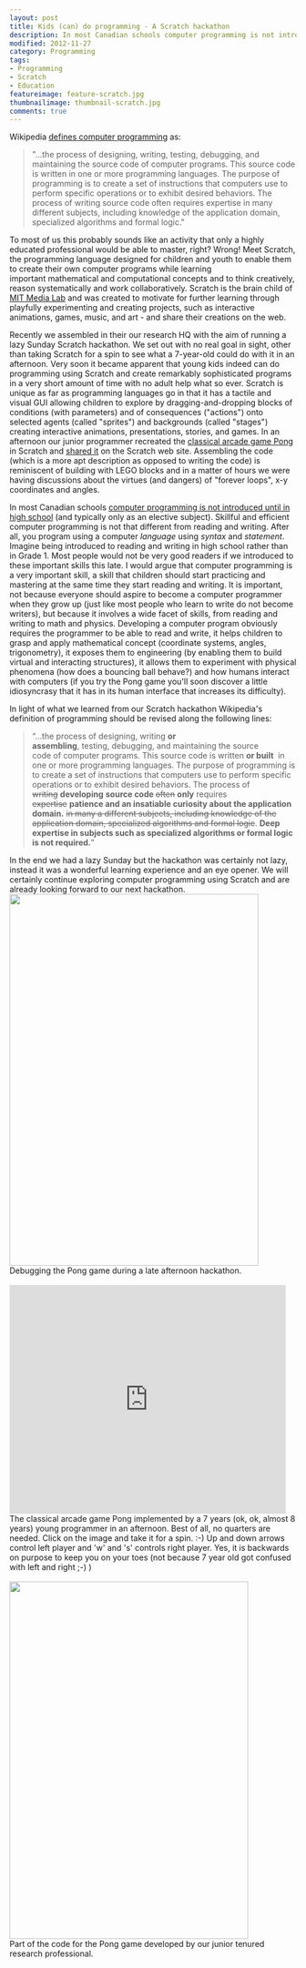 ```yaml
---
layout: post
title: Kids (can) do programming - A Scratch hackathon
description: In most Canadian schools computer programming is not introduced until in high school. Given the right tools, however, kids can do programming at much younger ages.
modified: 2012-11-27
category: Programming
tags:
- Programming
- Scratch
- Education
featureimage: feature-scratch.jpg
thumbnailimage: thumbnail-scratch.jpg
comments: true  
---
```

Wikipedia <a href="http://en.wikipedia.org/wiki/Programming">defines computer programming</a> as:
<blockquote>"...the process of designing, writing, testing, debugging, and maintaining the source code of computer programs. This source code is written in one or more programming languages. The purpose of programming is to create a set of instructions that computers use to perform specific operations or to exhibit desired behaviors. The process of writing source code often requires expertise in many different subjects, including knowledge of the application domain, specialized algorithms and formal logic."</blockquote>
To most of us this probably sounds like an activity that only a highly educated professional would be able to master, right? Wrong! Meet Scratch, the programming language designed for children and youth to enable them to create their own computer programs while learning important mathematical and computational concepts and to think creatively, reason systematically and work collaboratively. Scratch is the brain child of <a class="zem_slink" title="MIT Media Lab" href="http://maps.google.com/maps?ll=42.3608,-71.08768&amp;spn=1.0,1.0&amp;q=42.3608,-71.08768 (MIT%20Media%20Lab)&amp;t=h" target="_blank" rel="geolocation">MIT Media Lab</a> and was created to motivate for further learning through playfully experimenting and creating projects, such as interactive animations, games, music, and art - and share their creations on the web.

Recently we assembled in their our research HQ with the aim of running a lazy Sunday Scratch hackathon. We set out with no real goal in sight, other than taking Scratch for a spin to see what a 7-year-old could do with it in an afternoon. Very soon it became apparent that young kids indeed can do programming using Scratch and create remarkably sophisticated programs in a very short amount of time with no adult help what so ever. Scratch is unique as far as programming languages go in that it has a tactile and visual GUI allowing children to explore by dragging-and-dropping blocks of conditions (with parameters) and of consequences ("actions") onto selected agents (called "sprites") and backgrounds (called "stages") creating interactive animations, presentations, stories, and games. In an afternoon our junior programmer recreated the <a href="http://en.wikipedia.org/wiki/Pong">classical arcade game Pong</a> in Scratch and <a href="http://scratch.mit.edu/projects/TheRocketScientist/2936007">shared it</a> on the Scratch web site. Assembling the code (which is a more apt description as opposed to writing the code) is reminiscent of building with LEGO blocks and in a matter of hours we were having discussions about the virtues (and dangers) of "forever loops", x-y coordinates and angles.

In most Canadian schools <a href="http://www2.macleans.ca/2012/09/06/back-to-school-request-teach-the-kids-to-code/">computer programming is not introduced until in high school</a> (and typically only as an elective subject). Skillful and efficient computer programming is not that different from reading and writing. After all, you program using a computer <em>language </em>using<em> syntax </em>and<em> statement</em>. Imagine being introduced to reading and writing in high school rather than in Grade 1. Most people would not be very good readers if we introduced to these important skills this late. I would argue that computer programming is a very important skill, a skill that children should start practicing and mastering at the same time they start reading and writing. It is important, not because everyone should aspire to become a computer programmer when they grow up (just like most people who learn to write do not become writers), but because it involves a wide facet of skills, from reading and writing to math and physics. Developing a computer program obviously requires the programmer to be able to read and write, it helps children to grasp and apply mathematical concept (coordinate systems, angles, trigonometry), it exposes them to engineering (by enabling them to build virtual and interacting structures), it allows them to experiment with physical phenomena (how does a bouncing ball behave?) and how humans interact with computers (if you try the Pong game you'll soon discover a little idiosyncrasy that it has in its human interface that increases its difficulty).

In light of what we learned from our Scratch hackathon Wikipedia's definition of programming should be revised along the following lines:
<blockquote>“…the process of designing, writing <strong>or assembling</strong>, testing, debugging, and maintaining the source code of computer programs. This source code is written <strong>or built</strong>  in one or more programming languages. The purpose of programming is to create a set of instructions that computers use to perform specific operations or to exhibit desired behaviors. The process of <del>writing</del> <strong>developing</strong> <strong>source code </strong><del>often</del> <strong>only</strong> requires <del>expertise</del> <strong>patience and an insatiable curiosity about the application domain.</strong> <del>in many a different subjects, including knowledge of the application domain, specialized algorithms and formal logic</del>. <strong>Deep expertise in subjects such as specialized algorithms or formal logic is not required.</strong>”</blockquote>
In the end we had a lazy Sunday but the hackathon was certainly not lazy, instead it was a wonderful learning experience and an eye opener. We will certainly continue exploring computer programming using Scratch and are already looking forward to our next hackathon.

<div class="image">
<img class=" wp-image-884" title="IMG_7604" alt="" src="http://therocketscientists.files.wordpress.com/2012/11/img_7604.jpg" height="653" width="437" />
<div>Debugging the Pong game during a late afternoon hackathon.</div>
</div>
<br>

<div class="image">
<iframe allowtransparency="true" width="485" height="402" src="http://scratch.mit.edu/projects/embed/2936007/?autostart=false" frameborder="0" allowfullscreen></iframe>
<div>The classical arcade game Pong implemented by a 7 years (ok, ok, almost 8 years) young programmer in an afternoon. Best of all, no quarters are needed. Click on the image and take it for a spin. :-)  Up and down arrows control left player and 'w' and 's' controls right player. Yes, it is backwards on purpose to keep you on your toes (not because 7 year old got confused with left and right ;-) )</div>
</div>
<br>

<div class="image">
<img class="size-full wp-image-875  " title="Screen Shot 2012-11-25 at 9.14.15 PM" alt="" src="http://therocketscientists.files.wordpress.com/2012/11/screen-shot-2012-11-25-at-9-14-15-pm.png" height="628" width="419" /> 
<div>Part of the code for the Pong game developed by our junior tenured research professional.</div>
</div>
<br>
